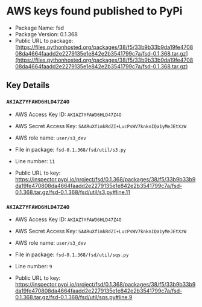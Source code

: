 # AWS keys found published to PyPi

* Package Name: fsd
* Package Version: 0.1.368
* Public URL to package: [https://files.pythonhosted.org/packages/38/f5/33b9b33b9da19fe470808da4664faadd2e2279135e1e842e2b3541799c7a/fsd-0.1.368.tar.gz](https://files.pythonhosted.org/packages/38/f5/33b9b33b9da19fe470808da4664faadd2e2279135e1e842e2b3541799c7a/fsd-0.1.368.tar.gz)

## Key Details

### `AKIAZ7YFAWD6HLD47Z4O`

* AWS Access Key ID: `AKIAZ7YFAWD6HLD47Z4O`
* AWS Secret Access Key: `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` 
* AWS role name: `user/s3_dev`
* File in package: `fsd-0.1.368/fsd/util/s3.py`
* Line number: `11`

* Public URL to key: https://inspector.pypi.io/project/fsd/0.1.368/packages/38/f5/33b9b33b9da19fe470808da4664faadd2e2279135e1e842e2b3541799c7a/fsd-0.1.368.tar.gz/fsd-0.1.368/fsd/util/s3.py#line.11



### `AKIAZ7YFAWD6HLD47Z4O`

* AWS Access Key ID: `AKIAZ7YFAWD6HLD47Z4O`
* AWS Secret Access Key: `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` 
* AWS role name: `user/s3_dev`
* File in package: `fsd-0.1.368/fsd/util/sqs.py`
* Line number: `9`

* Public URL to key: https://inspector.pypi.io/project/fsd/0.1.368/packages/38/f5/33b9b33b9da19fe470808da4664faadd2e2279135e1e842e2b3541799c7a/fsd-0.1.368.tar.gz/fsd-0.1.368/fsd/util/sqs.py#line.9


